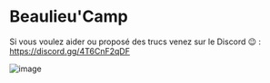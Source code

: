 # Beaulieu'Camp

Si vous voulez aider ou proposé des trucs venez sur le Discord 😉 : https://discord.gg/4T6CnF2qDF

![image](https://github.com/beaulieu-camp/.github/assets/35542432/3aff538d-0938-47b4-a46e-489d62194fa8)
